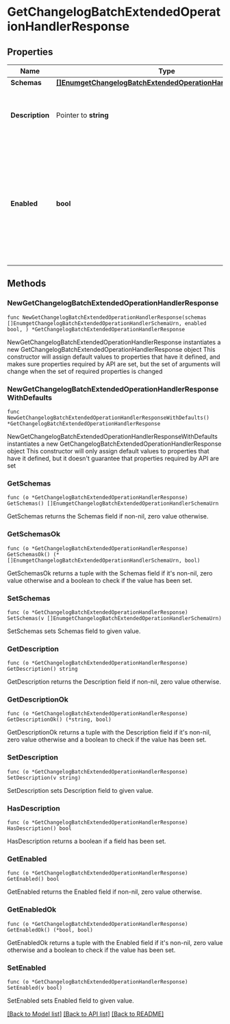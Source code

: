 # GetChangelogBatchExtendedOperationHandlerResponse

## Properties

Name | Type | Description | Notes
------------ | ------------- | ------------- | -------------
**Schemas** | [**[]EnumgetChangelogBatchExtendedOperationHandlerSchemaUrn**](EnumgetChangelogBatchExtendedOperationHandlerSchemaUrn.md) |  | 
**Description** | Pointer to **string** | A description for this Extended Operation Handler | [optional] 
**Enabled** | **bool** | Indicates whether the Extended Operation Handler is enabled (that is, whether the types of extended operations are allowed in the server). | 

## Methods

### NewGetChangelogBatchExtendedOperationHandlerResponse

`func NewGetChangelogBatchExtendedOperationHandlerResponse(schemas []EnumgetChangelogBatchExtendedOperationHandlerSchemaUrn, enabled bool, ) *GetChangelogBatchExtendedOperationHandlerResponse`

NewGetChangelogBatchExtendedOperationHandlerResponse instantiates a new GetChangelogBatchExtendedOperationHandlerResponse object
This constructor will assign default values to properties that have it defined,
and makes sure properties required by API are set, but the set of arguments
will change when the set of required properties is changed

### NewGetChangelogBatchExtendedOperationHandlerResponseWithDefaults

`func NewGetChangelogBatchExtendedOperationHandlerResponseWithDefaults() *GetChangelogBatchExtendedOperationHandlerResponse`

NewGetChangelogBatchExtendedOperationHandlerResponseWithDefaults instantiates a new GetChangelogBatchExtendedOperationHandlerResponse object
This constructor will only assign default values to properties that have it defined,
but it doesn't guarantee that properties required by API are set

### GetSchemas

`func (o *GetChangelogBatchExtendedOperationHandlerResponse) GetSchemas() []EnumgetChangelogBatchExtendedOperationHandlerSchemaUrn`

GetSchemas returns the Schemas field if non-nil, zero value otherwise.

### GetSchemasOk

`func (o *GetChangelogBatchExtendedOperationHandlerResponse) GetSchemasOk() (*[]EnumgetChangelogBatchExtendedOperationHandlerSchemaUrn, bool)`

GetSchemasOk returns a tuple with the Schemas field if it's non-nil, zero value otherwise
and a boolean to check if the value has been set.

### SetSchemas

`func (o *GetChangelogBatchExtendedOperationHandlerResponse) SetSchemas(v []EnumgetChangelogBatchExtendedOperationHandlerSchemaUrn)`

SetSchemas sets Schemas field to given value.


### GetDescription

`func (o *GetChangelogBatchExtendedOperationHandlerResponse) GetDescription() string`

GetDescription returns the Description field if non-nil, zero value otherwise.

### GetDescriptionOk

`func (o *GetChangelogBatchExtendedOperationHandlerResponse) GetDescriptionOk() (*string, bool)`

GetDescriptionOk returns a tuple with the Description field if it's non-nil, zero value otherwise
and a boolean to check if the value has been set.

### SetDescription

`func (o *GetChangelogBatchExtendedOperationHandlerResponse) SetDescription(v string)`

SetDescription sets Description field to given value.

### HasDescription

`func (o *GetChangelogBatchExtendedOperationHandlerResponse) HasDescription() bool`

HasDescription returns a boolean if a field has been set.

### GetEnabled

`func (o *GetChangelogBatchExtendedOperationHandlerResponse) GetEnabled() bool`

GetEnabled returns the Enabled field if non-nil, zero value otherwise.

### GetEnabledOk

`func (o *GetChangelogBatchExtendedOperationHandlerResponse) GetEnabledOk() (*bool, bool)`

GetEnabledOk returns a tuple with the Enabled field if it's non-nil, zero value otherwise
and a boolean to check if the value has been set.

### SetEnabled

`func (o *GetChangelogBatchExtendedOperationHandlerResponse) SetEnabled(v bool)`

SetEnabled sets Enabled field to given value.



[[Back to Model list]](../README.md#documentation-for-models) [[Back to API list]](../README.md#documentation-for-api-endpoints) [[Back to README]](../README.md)


